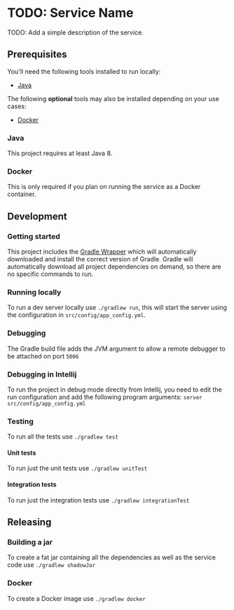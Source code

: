 # TODO: Service Name

TODO: Add a simple description of the service.

## Prerequisites

You'll need the following tools installed to run locally:

* [Java](http://www.oracle.com/technetwork/java/javase/downloads/index.html)

The following **optional** tools may also be installed depending on your use cases:

* [Docker](https://www.docker.com/)

### Java

This project requires at least Java 8.

### Docker

This is only required if you plan on running the service as a Docker container.

## Development

### Getting started

This project includes the [Gradle Wrapper](https://docs.gradle.org/current/userguide/gradle_wrapper.html) which will
automatically downloaded and install the correct version of Gradle. Gradle will automatically download all project
dependencies on demand, so there are no specific commands to run.

### Running locally

To run a dev server locally use `./gradlew run`, this will start the server using the configuration in
`src/config/app_config.yml`.

### Debugging

The Gradle build file adds the JVM argument to allow a remote debugger to be attached on port `5006`

### Debugging in Intellij

To run the project in debug mode directly from Intellij, you need to edit the run configuration and add the following program arguments:
`server src/config/app_config.yml`

### Testing

To run all the tests use `./gradlew test`

#### Unit tests

To run just the unit tests use `./gradlew unitTest`

#### Integration tests

To run just the integration tests use `./gradlew integrationTest`

## Releasing

### Building a jar

To create a fat jar containing all the dependencies as well as the service code use `./gradlew shadowJar`

### Docker

To create a Docker image use `./gradlew docker`
